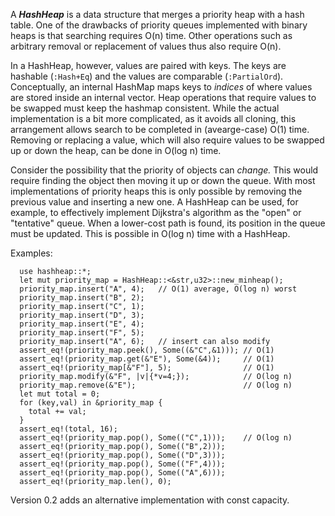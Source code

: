A ***HashHeap*** is a data structure that merges a priority heap with
a hash table.  One of the drawbacks of priority queues implemented with
binary heaps is that searching requires O(n) time. Other operations
such as arbitrary removal or replacement of values thus also require O(n).
<br>

In a HashHeap, however, values are paired with keys. The keys are
hashable (`:Hash+Eq`) and the values are comparable (`:PartialOrd`).
Conceptually, an internal HashMap maps keys to *indices* of where
values are stored inside an internal vector. Heap operations that
require values to be swapped must keep the hashmap consistent.
While the actual implementation is a bit more complicated, as it avoids
all cloning, this arrangement allows search to be completed in
(avearge-case) O(1) time.  Removing or replacing a value, which will
also require values to be swapped up or down the heap, can be done in
O(log n) time.
<br>

Consider the possibility that the priority of objects can *change.*
This would require finding the object then moving it up or down the
queue.  With most implementations of priority heaps this is only
possible by removing the previous value and inserting a new one.
A HashHeap can be used, for example, to effectively implement Dijkstra's
algorithm as the "open" or "tentative" queue.  When a lower-cost path
is found, its position in the queue must be updated.  This is possible
in O(log n) time with a HashHeap.

Examples:

```
  use hashheap::*;
  let mut priority_map = HashHeap::<&str,u32>::new_minheap();
  priority_map.insert("A", 4);   // O(1) average, O(log n) worst
  priority_map.insert("B", 2);
  priority_map.insert("C", 1);
  priority_map.insert("D", 3);
  priority_map.insert("E", 4);
  priority_map.insert("F", 5);
  priority_map.insert("A", 6);   // insert can also modify
  assert_eq!(priority_map.peek(), Some((&"C",&1))); // O(1)
  assert_eq!(priority_map.get(&"E"), Some(&4));     // O(1)
  assert_eq!(priority_map[&"F"], 5);                // O(1)
  priority_map.modify(&"F", |v|{*v=4;});            // O(log n)
  priority_map.remove(&"E");                        // O(log n)
  let mut total = 0;
  for (key,val) in &priority_map {
    total += val;
  }
  assert_eq!(total, 16);
  assert_eq!(priority_map.pop(), Some(("C",1)));    // O(log n)
  assert_eq!(priority_map.pop(), Some(("B",2)));
  assert_eq!(priority_map.pop(), Some(("D",3)));
  assert_eq!(priority_map.pop(), Some(("F",4)));    
  assert_eq!(priority_map.pop(), Some(("A",6)));    
  assert_eq!(priority_map.len(), 0);
```

Version 0.2 adds an alternative implementation with const capacity.
